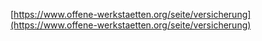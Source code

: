 [https://www.offene-werkstaetten.org/seite/versicherung](https://www.offene-werkstaetten.org/seite/versicherung)
